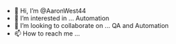 - 👋 Hi, I’m @AaronWest44
- 👀 I’m interested in ... Automation
- 💞️ I’m looking to collaborate on ... QA and Automation
- 📫 How to reach me ...

